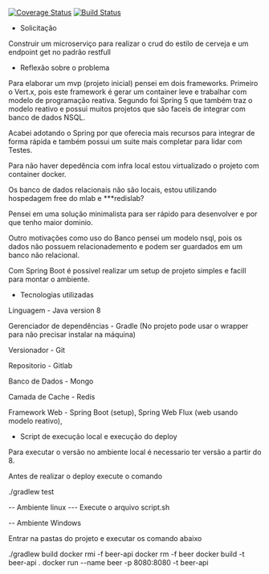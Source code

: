 [![Coverage Status](https://coveralls.io/repos/github/ander-f-silva/beer-api/badge.svg)](https://coveralls.io/github/ander-f-silva/beer-api)
[![Build Status](https://travis-ci.org/ander-f-silva/beer-api.svg?branch=master)](https://travis-ci.org/ander-f-silva/beer-api)
- Solicitação

Construir um microserviço para realizar o crud do estilo de cerveja e um endpoint get no padrão restfull

- Reflexão sobre o problema

Para elaborar um mvp (projeto inicial) pensei em dois frameworks.
Primeiro o Vert.x, pois este framework é gerar um container leve e trabalhar com modelo de programação reativa.
Segundo foi Spring 5 que também traz o modelo reativo e possui muitos projetos que são faceis de integrar com banco de dados NSQL.

Acabei adotando o Spring por que oferecia mais recursos para integrar de forma rápida e também possui um suite mais completar para lidar com Testes.

Para não haver depedência com infra local estou virtualizado o projeto com container docker.

Os banco de dados relacionais não são locais, estou utilizando hospedagem free do mlab e ***redislab?

Pensei em uma solução minimalista para ser rápido para desenvolver e por que tenho maior dominio. 

Outro motivações como uso do Banco pensei um modelo nsql, pois os dados não possuem relacionademento e podem ser guardados em um banco não relacional.

Com Spring Boot é possivel realizar um setup de projeto simples e facill para montar o ambiente.

- Tecnologias utilizadas

Linguagem - Java version  8  

Gerenciador de dependências - Gradle (No projeto pode usar o wrapper para não precisar instalar na máquina) 

Versionador - Git

Repositorio - Gitlab

Banco de Dados - Mongo

Camada de Cache - Redis

Framework Web - Spring Boot (setup), Spring Web Flux (web usando modelo reativo),

- Script de execução local e execução do deploy

Para executar o versão no ambiente local é necessario ter versão a partir do 8.

Antes de realizar o deploy execute o comando 

./gradlew test

-- Ambiente linux 
    --- Execute o arquivo script.sh

-- Ambiente Windows 

Entrar na pastas do projeto e executar os comando abaixo

./gradlew build
docker rmi -f beer-api
docker rm  -f beer
docker build -t beer-api .
docker run --name beer -p 8080:8080 -t beer-api
